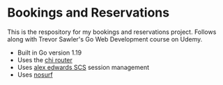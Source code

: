 # Bookings and Reservations

This is the respository for my bookings and reservations project. Follows along with Trevor Sawler's Go Web Development course on Udemy.

- Built in Go version 1.19
- Uses the [chi router](https://github.com/go-chi/chi)
- Uses [alex edwards SCS](https://github.com/alexedwards/scs/v2) session management
- Uses [nosurf](https://github.com/justinas/nosurf)